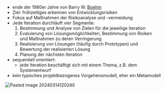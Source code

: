 - ende der 1980er Jahre von  Barry W. [Boehm](Persönlichkeiten%20und%20Organisationen/Boehm.md) 
- Ziel: frühzeitiges erkennen von Entwicklungsrisiken
- Fokus auf Maßnahmen der Risikoanalyse und -vermeidung
- Jede Iteration durchläuft vier Segmente:
	1. Bestimmung und Analyse von Zielen für die jeweilige Iteration
	2. Evaluierung von Lösungsmöglichkeiten, Bestimmung von Risiken und Maßnahmen zu deren Verringerung
	3. Realisierung von Lösungen (häufig durch Prototypen) und Bewertung der realisierten Lösung
	4. Planung der nächsten Iteration
- sequentiell orientiert: 
	- jede Iteration beschäftigt sich mit einem Thema, z.B. dem Systementwurf
- kein typisches projektbezogenes Vorgehensmodell, eher ein Metamodell





![Pasted image 20240314120240](Screenshots/Pasted%20image%2020240314120240.png)